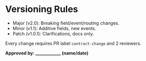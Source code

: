 # Versioning Rules

- Major (v2.0): Breaking field/event/routing changes.
- Minor (v1.1): Additive fields, new events.
- Patch (v1.0.1): Clarifications, docs only.

Every change requires PR label `contract-change` and 2 reviewers.

**Approved by: ____________ (name/date)**
